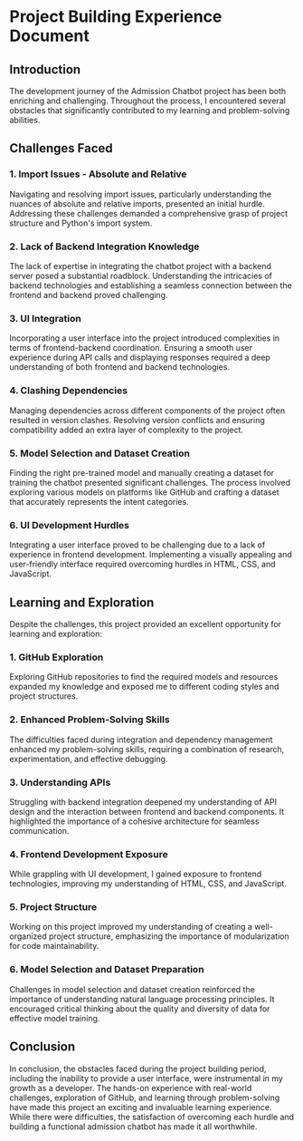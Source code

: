 # Project Building Experience Document

## Introduction

The development journey of the Admission Chatbot project has been both enriching and challenging. Throughout the process, I encountered several obstacles that significantly contributed to my learning and problem-solving abilities.

## Challenges Faced

### 1. Import Issues - Absolute and Relative

Navigating and resolving import issues, particularly understanding the nuances of absolute and relative imports, presented an initial hurdle. Addressing these challenges demanded a comprehensive grasp of project structure and Python's import system.

### 2. Lack of Backend Integration Knowledge

The lack of expertise in integrating the chatbot project with a backend server posed a substantial roadblock. Understanding the intricacies of backend technologies and establishing a seamless connection between the frontend and backend proved challenging.

### 3. UI Integration

Incorporating a user interface into the project introduced complexities in terms of frontend-backend coordination. Ensuring a smooth user experience during API calls and displaying responses required a deep understanding of both frontend and backend technologies.

### 4. Clashing Dependencies

Managing dependencies across different components of the project often resulted in version clashes. Resolving version conflicts and ensuring compatibility added an extra layer of complexity to the project.

### 5. Model Selection and Dataset Creation

Finding the right pre-trained model and manually creating a dataset for training the chatbot presented significant challenges. The process involved exploring various models on platforms like GitHub and crafting a dataset that accurately represents the intent categories.

### 6. UI Development Hurdles

Integrating a user interface proved to be challenging due to a lack of experience in frontend development. Implementing a visually appealing and user-friendly interface required overcoming hurdles in HTML, CSS, and JavaScript.

## Learning and Exploration

Despite the challenges, this project provided an excellent opportunity for learning and exploration:

### 1. GitHub Exploration

Exploring GitHub repositories to find the required models and resources expanded my knowledge and exposed me to different coding styles and project structures.

### 2. Enhanced Problem-Solving Skills

The difficulties faced during integration and dependency management enhanced my problem-solving skills, requiring a combination of research, experimentation, and effective debugging.

### 3. Understanding APIs

Struggling with backend integration deepened my understanding of API design and the interaction between frontend and backend components. It highlighted the importance of a cohesive architecture for seamless communication.

### 4. Frontend Development Exposure

While grappling with UI development, I gained exposure to frontend technologies, improving my understanding of HTML, CSS, and JavaScript.

### 5. Project Structure

Working on this project improved my understanding of creating a well-organized project structure, emphasizing the importance of modularization for code maintainability.

### 6. Model Selection and Dataset Preparation

Challenges in model selection and dataset creation reinforced the importance of understanding natural language processing principles. It encouraged critical thinking about the quality and diversity of data for effective model training.

## Conclusion

In conclusion, the obstacles faced during the project building period, including the inability to provide a user interface, were instrumental in my growth as a developer. The hands-on experience with real-world challenges, exploration of GitHub, and learning through problem-solving have made this project an exciting and invaluable learning experience. While there were difficulties, the satisfaction of overcoming each hurdle and building a functional admission chatbot has made it all worthwhile.